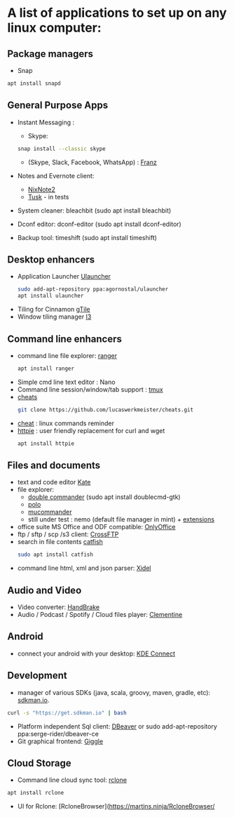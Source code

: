 # A list of applications to set up on any linux computer: 

Package managers
-----------------
* Snap
```bash
apt install snapd
```

General Purpose Apps
------------------
* Instant Messaging : 
   * Skype: 
   ```bash
   snap install --classic skype
   ```
   
   * (Skype, Slack, Facebook, WhatsApp) : [Franz](http://meetfranz.com/)
* Notes and Evernote client: 
    * [NixNote2](http://nixnote.org/NixNote-Home/) 
    * [Tusk](https://github.com/klaussinani/tusk) - in tests

* System cleaner: bleachbit (sudo apt install bleachbit) 
* Dconf editor: dconf-editor (sudo apt install dconf-editor)
* Backup tool: timeshift (sudo apt install timeshift)

Desktop enhancers
------------------
* Application Launcher [Ulauncher](https://ulauncher.io/)
   ```bash
   sudo add-apt-repository ppa:agornostal/ulauncher
   apt install ulauncher
   ```
* Tiling for Cinnamon [gTile](https://cinnamon-spices.linuxmint.com/extensions/view/21)
* Window tiling manager [I3](https://i3wm.org/)

Command line enhancers 
------------------
* command line file explorer: [ranger](https://github.com/ranger/ranger)
   ```bash
   apt install ranger
   ```
* Simple cmd line text editor : Nano
* Command line session/window/tab support : [tmux](https://github.com/rothgar/awesome-tmux/blob/master/README.md)
* [cheats](http://github.com/lucaswerkmeister/cheats)
   ```bash
   git clone https://github.com/lucaswerkmeister/cheats.git
   ```
* [cheat](https://github.com/chrisallenlane/cheat) : linux commands reminder
* [httpie](https://github.com/jakubroztocil/httpie) : user friendly replacement for curl and wget 
   ```bash
   apt install httpie
   ```

Files and documents
------------------------
* text and code editor [Kate](https://kate-editor.org/get-it/)
* file explorer: 
    * [double commander](http://doublecmd.sourceforge.net/) (sudo apt install doublecmd-gtk)
    * [polo](https://github.com/teejee2008/polo)
    * [mucommander](http://www.mucommander.com/index.html)
    * still under test : nemo (default file manager in mint) + [extensions](https://github.com/linuxmint/nemo-extensions) 
* office suite MS Office and ODF compatible: [OnlyOffice](https://www.onlyoffice.com/apps.aspx)
* ftp / sftp / scp /s3 client: [CrossFTP](http://www.crossftp.com/)
* search in file contents [catfish](http://www.twotoasts.de/index.php/catfish/) 
   ```bash 
   sudo apt install catfish
   ```
* command line html, xml and json parser: [Xidel](http://www.videlibri.de/xidel.html)

Audio and Video
---------------------
* Video converter: [HandBrake](https://handbrake.fr/downloads.php)
* Audio / Podcast / Spotify / Cloud files player: [Clementine](https://www.clementine-player.org/downloads)

Android 
---------------
* connect your android with your desktop: [KDE Connect](https://community.kde.org/KDEConnect) 

Development
------------------------
* manager of various SDKs (java, scala, groovy, maven, gradle, etc): [sdkman.io](http://sdkman.io). 
```bash
curl -s "https://get.sdkman.io" | bash
```
* Platform independent Sql client: [DBeaver](https://dbeaver.jkiss.org/) or sudo add-apt-repository ppa:serge-rider/dbeaver-ce
* Git graphical frontend: [Giggle](https://wiki.gnome.org/Apps/giggle)

Cloud Storage 
------------------------
* Command line cloud sync tool: [rclone](https://rclone.org)
```bash
apt install rclone
```
* UI for Rclone: [RcloneBrowser](https://martins.ninja/RcloneBrowser/

